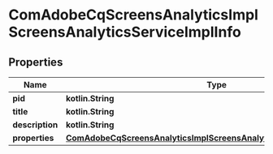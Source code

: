 
# ComAdobeCqScreensAnalyticsImplScreensAnalyticsServiceImplInfo

## Properties
Name | Type | Description | Notes
------------ | ------------- | ------------- | -------------
**pid** | **kotlin.String** |  |  [optional]
**title** | **kotlin.String** |  |  [optional]
**description** | **kotlin.String** |  |  [optional]
**properties** | [**ComAdobeCqScreensAnalyticsImplScreensAnalyticsServiceImplProperties**](ComAdobeCqScreensAnalyticsImplScreensAnalyticsServiceImplProperties.md) |  |  [optional]



